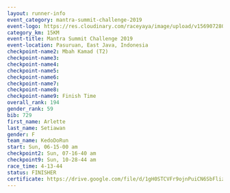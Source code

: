 ```yaml
---
layout: runner-info 
event_category: mantra-summit-challenge-2019 
event-logo: https://res.cloudinary.com/raceyaya/image/upload/v1569072809/logo/mantra-image_segrbx.jpg
category_km: 15KM 
event-title: Mantra Summit Challenge 2019 
event-location: Pasuruan, East Java, Indonesia 
checkpoint-name2: Mbah Kamad (T2) 
checkpoint-name3: 
checkpoint-name4: 
checkpoint-name5: 
checkpoint-name6: 
checkpoint-name7: 
checkpoint-name8: 
checkpoint-name9: Finish Time
overall_rank: 194
gender_rank: 59
bib: 729
first_name: Arlette
last_name: Setiawan
gender: F
team_name: KedoDoRun
start: Sun, 06-15-00 am
checkpoint2: Sun, 07-16-40 am
checkpoint9: Sun, 10-28-44 am
race_time: 4-13-44
status: FINISHER
certificate: https://drive.google.com/file/d/1gH0STCVFr9ojnPuiCN6SbFliz_Asxgjh/view?usp=sharing
---
```

